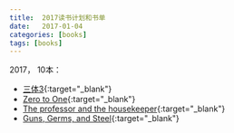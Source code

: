 ```yaml
---
title:  2017读书计划和书单
date:   2017-01-04
categories: [books]
tags: [books]
---
```

2017， 10本：   
- [三体3](https://book.douban.com/subject/26427705/){:target="_blank"}     
- [Zero to One](https://book.douban.com/subject/24753651/){:target="_blank"}  
- [The professor and the housekeeper](https://book.douban.com/subject/3566719/){:target="_blank"}    
- [Guns, Germs, and Steel](https://book.douban.com/subject/1813841/){:target="_blank"}          
 

